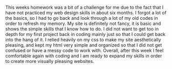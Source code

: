 This weeks homework was a bit of a challenge for me due to the fact that I have not practiced my web design skills in about six months.  I forgot a lot of the basics, so I had to go back and look through a lot of my old codes in order to refresh my memory.  My site is definitely not fancy, it is basic and shows the simple skills that I know how to do.  I did not want to get too in depth for my first project back in coding mainly just so that I could get back into the hang of it.  I relied heavily on my css to make my site aesthetically pleasing, and kept my html very simple and organized so that I did not get confused or have a messy code to work with.  Overall, after this week I feel comfortable again with coding and I am ready to expand my skills in order to create more visually pleasing websites.
